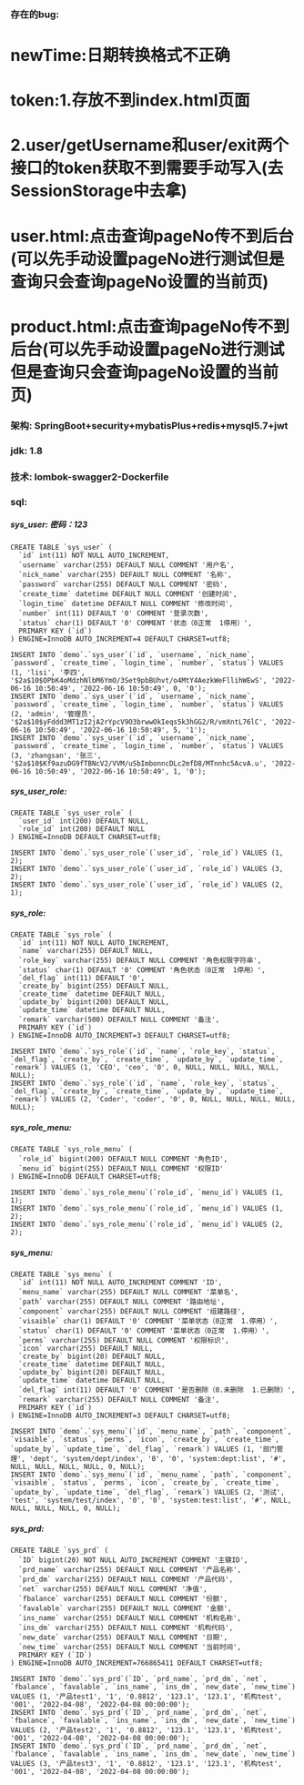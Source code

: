 ### 存在的bug:
#    newTime:日期转换格式不正确
#    token:1.存放不到index.html页面
#          2.user/getUsername和user/exit两个接口的token获取不到需要手动写入(去SessionStorage中去拿)
#    user.html:点击查询pageNo传不到后台(可以先手动设置pageNo进行测试但是查询只会查询pageNo设置的当前页)
#    product.html:点击查询pageNo传不到后台(可以先手动设置pageNo进行测试但是查询只会查询pageNo设置的当前页)


### 架构: SpringBoot+security+mybatisPlus+redis+mysql5.7+jwt
### jdk: 1.8
### 技术: lombok-swagger2-Dockerfile

### sql:
##### sys_user: 密码：123
    CREATE TABLE `sys_user` (
      `id` int(11) NOT NULL AUTO_INCREMENT,
      `username` varchar(255) DEFAULT NULL COMMENT '用户名',
      `nick_name` varchar(255) DEFAULT NULL COMMENT '名称',
      `password` varchar(255) DEFAULT NULL COMMENT '密码',
      `create_time` datetime DEFAULT NULL COMMENT '创建时间',
      `login_time` datetime DEFAULT NULL COMMENT '修改时间',
      `number` int(11) DEFAULT '0' COMMENT '登录次数',
      `status` char(1) DEFAULT '0' COMMENT '状态（0正常  1停用）',
      PRIMARY KEY (`id`)
    ) ENGINE=InnoDB AUTO_INCREMENT=4 DEFAULT CHARSET=utf8;
                                                                                                                                                                       
    INSERT INTO `demo`.`sys_user`(`id`, `username`, `nick_name`, `password`, `create_time`, `login_time`, `number`, `status`) VALUES (1, 'lisi', '李四', '$2a$10$OPbK4oMdzhNlbM6YmO/3Set9pbBUhvt/o4MtY4AezkWeFllihWEwS', '2022-06-16 10:50:49', '2022-06-16 10:50:49', 0, '0');
    INSERT INTO `demo`.`sys_user`(`id`, `username`, `nick_name`, `password`, `create_time`, `login_time`, `number`, `status`) VALUES (2, 'admin', '管理员', '$2a$10$yFddd3MT1zI2jA2rYpcV9O3brwwOkIeqs5k3hGG2/R/vmXntL76lC', '2022-06-16 10:50:49', '2022-06-16 10:50:49', 5, '1');
    INSERT INTO `demo`.`sys_user`(`id`, `username`, `nick_name`, `password`, `create_time`, `login_time`, `number`, `status`) VALUES (3, 'zhangsan', '张三', '$2a$10$Kf9azuDG9fTBNcV2/VVM/uSbImbonncDLc2mfD8/MTnnhc5AcvA.u', '2022-06-16 10:50:49', '2022-06-16 10:50:49', 1, '0');

##### sys_user_role:
    CREATE TABLE `sys_user_role` (
      `user_id` int(200) DEFAULT NULL,
      `role_id` int(200) DEFAULT NULL
    ) ENGINE=InnoDB DEFAULT CHARSET=utf8;
    
    INSERT INTO `demo`.`sys_user_role`(`user_id`, `role_id`) VALUES (1, 2);
    INSERT INTO `demo`.`sys_user_role`(`user_id`, `role_id`) VALUES (3, 2);
    INSERT INTO `demo`.`sys_user_role`(`user_id`, `role_id`) VALUES (2, 1);

##### sys_role:
    CREATE TABLE `sys_role` (
      `id` int(11) NOT NULL AUTO_INCREMENT,
      `name` varchar(255) DEFAULT NULL,
      `role_key` varchar(255) DEFAULT NULL COMMENT '角色权限字符串',
      `status` char(1) DEFAULT '0' COMMENT '角色状态（0正常  1停用）',
      `del_flag` int(11) DEFAULT '0',
      `create_by` bigint(255) DEFAULT NULL,
      `create_time` datetime DEFAULT NULL,
      `update_by` bigint(200) DEFAULT NULL,
      `update_time` datetime DEFAULT NULL,
      `remark` varchar(500) DEFAULT NULL COMMENT '备注',
      PRIMARY KEY (`id`)
    ) ENGINE=InnoDB AUTO_INCREMENT=3 DEFAULT CHARSET=utf8;
    
    INSERT INTO `demo`.`sys_role`(`id`, `name`, `role_key`, `status`, `del_flag`, `create_by`, `create_time`, `update_by`, `update_time`, `remark`) VALUES (1, 'CEO', 'ceo', '0', 0, NULL, NULL, NULL, NULL, NULL);
    INSERT INTO `demo`.`sys_role`(`id`, `name`, `role_key`, `status`, `del_flag`, `create_by`, `create_time`, `update_by`, `update_time`, `remark`) VALUES (2, 'Coder', 'coder', '0', 0, NULL, NULL, NULL, NULL, NULL);


##### sys_role_menu:
    CREATE TABLE `sys_role_menu` (
      `role_id` bigint(200) DEFAULT NULL COMMENT '角色ID',
      `menu_id` bigint(255) DEFAULT NULL COMMENT '权限ID'
    ) ENGINE=InnoDB DEFAULT CHARSET=utf8;
    
    INSERT INTO `demo`.`sys_role_menu`(`role_id`, `menu_id`) VALUES (1, 1);
    INSERT INTO `demo`.`sys_role_menu`(`role_id`, `menu_id`) VALUES (1, 2);
    INSERT INTO `demo`.`sys_role_menu`(`role_id`, `menu_id`) VALUES (2, 2);

##### sys_menu:
    CREATE TABLE `sys_menu` (
      `id` int(11) NOT NULL AUTO_INCREMENT COMMENT 'ID',
      `menu_name` varchar(255) DEFAULT NULL COMMENT '菜单名',
      `path` varchar(255) DEFAULT NULL COMMENT '路由地址',
      `component` varchar(255) DEFAULT NULL COMMENT '组建路径',
      `visaible` char(1) DEFAULT '0' COMMENT '菜单状态（0正常  1.停用）',
      `status` char(1) DEFAULT '0' COMMENT '菜单状态（0正常  1.停用）',
      `perms` varchar(255) DEFAULT NULL COMMENT '权限标识',
      `icon` varchar(255) DEFAULT NULL,
      `create_by` bigint(20) DEFAULT NULL,
      `create_time` datetime DEFAULT NULL,
      `update_by` bigint(20) DEFAULT NULL,
      `update_time` datetime DEFAULT NULL,
      `del_flag` int(11) DEFAULT '0' COMMENT '是否删除（0.未删除  1.已删除）',
      `remark` varchar(255) DEFAULT NULL COMMENT '备注',
      PRIMARY KEY (`id`)
    ) ENGINE=InnoDB AUTO_INCREMENT=3 DEFAULT CHARSET=utf8;

    INSERT INTO `demo`.`sys_menu`(`id`, `menu_name`, `path`, `component`, `visaible`, `status`, `perms`, `icon`, `create_by`, `create_time`, `update_by`, `update_time`, `del_flag`, `remark`) VALUES (1, '部门管理', 'dept', 'system/dept/index', '0', '0', 'system:dept:list', '#', NULL, NULL, NULL, NULL, 0, NULL);
    INSERT INTO `demo`.`sys_menu`(`id`, `menu_name`, `path`, `component`, `visaible`, `status`, `perms`, `icon`, `create_by`, `create_time`, `update_by`, `update_time`, `del_flag`, `remark`) VALUES (2, '测试', 'test', 'system/test/index', '0', '0', 'system:test:list', '#', NULL, NULL, NULL, NULL, 0, NULL);

##### sys_prd:
    CREATE TABLE `sys_prd` (
      `ID` bigint(20) NOT NULL AUTO_INCREMENT COMMENT '主键ID',
      `prd_name` varchar(255) DEFAULT NULL COMMENT '产品名称',
      `prd_dm` varchar(255) DEFAULT NULL COMMENT '产品代码',
      `net` varchar(255) DEFAULT NULL COMMENT '净值',
      `fbalance` varchar(255) DEFAULT NULL COMMENT '份额',
      `favalable` varchar(255) DEFAULT NULL COMMENT '金额',
      `ins_name` varchar(255) DEFAULT NULL COMMENT '机构名称',
      `ins_dm` varchar(255) DEFAULT NULL COMMENT '机构代码',
      `new_date` varchar(255) DEFAULT NULL COMMENT '日期',
      `new_time` varchar(255) DEFAULT NULL COMMENT '当前时间',
      PRIMARY KEY (`ID`)
    ) ENGINE=InnoDB AUTO_INCREMENT=766865411 DEFAULT CHARSET=utf8;
    
    INSERT INTO `demo`.`sys_prd`(`ID`, `prd_name`, `prd_dm`, `net`, `fbalance`, `favalable`, `ins_name`, `ins_dm`, `new_date`, `new_time`) VALUES (1, '产品test1', '1', '0.8812', '123.1', '123.1', '机构test', '001', '2022-04-08', '2022-04-08 00:00:00');
    INSERT INTO `demo`.`sys_prd`(`ID`, `prd_name`, `prd_dm`, `net`, `fbalance`, `favalable`, `ins_name`, `ins_dm`, `new_date`, `new_time`) VALUES (2, '产品test2', '1', '0.8812', '123.1', '123.1', '机构test', '001', '2022-04-08', '2022-04-08 00:00:00');
    INSERT INTO `demo`.`sys_prd`(`ID`, `prd_name`, `prd_dm`, `net`, `fbalance`, `favalable`, `ins_name`, `ins_dm`, `new_date`, `new_time`) VALUES (3, '产品test3', '1', '0.8812', '123.1', '123.1', '机构test', '001', '2022-04-08', '2022-04-08 00:00:00');